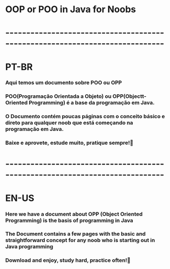 # OOP or POO in Java for Noobs
# ----------------------------------------------------------------------------
# PT-BR
### Aqui temos um documento sobre POO ou OPP
### POO(Programação Orientada a Objeto) ou OPP(Objectt-Oriented Programming) é a base da programação em Java.
### O Documento contém poucas páginas com o conceito básico e direto para qualquer noob que está começando na programação em Java.
### Baixe e aprovete, estude muito, pratique sempre!📕
# ----------------------------------------------------------------------------
# EN-US
### Here we have a document about OPP (Object Oriented Programming) is the basis of programming in Java
### The Document contains a few pages with the basic and straightforward concept for any noob who is starting out in Java programming
### Download and enjoy, study hard, practice often!📕
